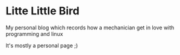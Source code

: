 Litte Little Bird
=================

My personal blog which records how a mechanician get in love with programming and linux  

It's mostly a personal page ;)  
